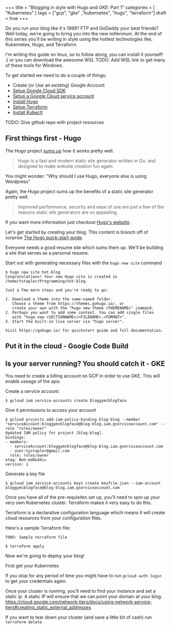 +++
title = "Blogging in style with Hugo and GKE: Part 1"
categories = [ "Kubernetes" ]
tags = ["gcp", "gke" ,"kubernetes", "hugo", "terraform"]
draft = true
+++

Do you run your blog like it's 1999? FTP and GoDaddy your best friends? Well today, we're going to bring you into the new millennium. At the end of this series you'll be writing in style using the hottest technologies like, Kubernetes, Hugo, and Terraform.

I'm writing this guide on linux, so to follow along, you can install it yourself! :) or you can download the awesome WSL TODO: Add WSL link to get many of these tools for Windows. 

To get started we need to do a couple of things:

* Create (or Use an existing) Google Account
* [Setup Google Cloud SDK](https://cloud.google.com/sdk/install)
* [Setup a Google Cloud service account](https://cloud.google.com/docs/authentication/getting-started)
* [Install Hugo](https://gohugo.io/getting-started/installing/)
* [Setup Terraform](+)
* [Install Kubectl](https://kubernetes.io/docs/tasks/tools/install-kubectl/)

TODO: Give github repo with project resources

## First things first - Hugo

The Hugo project [sums up](https://gohugo.io/about/what-is-hugo/) how it works pretty well.

> Hugo is a fast and modern static site generator written in Go, and designed to make website creation fun again.

You might wonder: "Why should I use Hugo, everyone else is using Wordpress"

Again, the Hugo project sums up the benefits of a static site generator pretty well.

> Improved performance, security and ease of use are just a few of the reasons static site generators are so appealing.

If you want more information just checkout [Hugo's website](https://gohugo.io/about/benefits/).


Let's get started by creating your blog. This content is branch off of surprise [The Hugo quick-start guide](https://gohugo.io/getting-started/quick-start/).

Everyone needs a good resume site which sums them up. We'll be building a site that serves as a personal resume.

Start out with generating necessary files with the `hugo new site` command

```
$ hugo new site hot-blog
Congratulations! Your new Hugo site is created in /home/tstapler/Programming/hot-blog.

Just a few more steps and you're ready to go:

1. Download a theme into the same-named folder.
   Choose a theme from https://themes.gohugo.io/, or
   create your own with the "hugo new theme <THEMENAME>" command.
2. Perhaps you want to add some content. You can add single files
   with "hugo new <SECTIONNAME>/<FILENAME>.<FORMAT>".
3. Start the built-in live server via "hugo server".

Visit https://gohugo.io/ for quickstart guide and full documentation.
```


## Put it in the cloud - Google Code Build

## Is your server running? You should catch it - GKE


You need to create a billing account on GCP in order to use GKE. This will enable useage of the apis

Create a service account:
```
$ gcloud iam service-accounts create bloggymcblogface
```

Give it permissions to access your account
```
$ gcloud projects add-iam-policy-binding blog-blog --member "serviceAccount:bloggymcblogface@blog-blog.iam.gserviceaccount.com" --role "roles/owner"
Updated IAM policy for project [blog-blog].
bindings:
- members:
  - serviceAccount:bloggymcblogface@blog-blog.iam.gserviceaccount.com
  - user:tystapler@gmail.com
  role: roles/owner
etag: BwV-mdOo4Xc=
version: 1
```

Generate a key file
```
$ gcloud iam service-accounts keys create keyfile.json --iam-account bloggymcblogface@blog-blog.iam.gserviceaccount.com
```

Once you have all of the pre-requisites set up, you'll need to spin up your very own Kubernetes cluster. Terraform makes it very easy to do this.

Terraform is a declarative configuration language which means it will create cloud resources from your configuration files.


Here's a sample Terraform file:
```
TODO: Sample terraform file
```

```shell
$ terraform apply
```

Now we're going to deploy your blog!

First get your Kubernetes 

If you stop for any period of time you might have to run `gcloud auth login` to get your credentials again.

Once your cluster is running, you'll need to find your instance and set a static ip. A static IP will ensure that we can point your domain at your blog. https://cloud.google.com/network-tiers/docs/using-network-service-tiers#creating_static_external_addresses

If you want to tear down your cluster (and save a little bit of cash) run `terraform delete`
